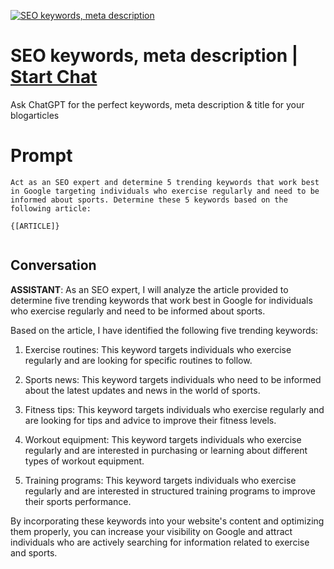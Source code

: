 
[![SEO keywords, meta description ](https://flow-prompt-covers.s3.us-west-1.amazonaws.com/icon/cute/cute_2.png)](https://gptcall.net/chat.html?data=%7B%22contact%22%3A%7B%22id%22%3A%225CrDh7QI0QZB9CkLwTcq9%22%2C%22flow%22%3Atrue%7D%7D)
# SEO keywords, meta description  | [Start Chat](https://gptcall.net/chat.html?data=%7B%22contact%22%3A%7B%22id%22%3A%225CrDh7QI0QZB9CkLwTcq9%22%2C%22flow%22%3Atrue%7D%7D)
Ask ChatGPT for the perfect keywords, meta description & title for your blogarticles

# Prompt

```
Act as an SEO expert and determine 5 trending keywords that work best in Google targeting individuals who exercise regularly and need to be informed about sports. Determine these 5 keywords based on the following article: ﻿﻿

{[ARTICLE]}


```

## Conversation

**ASSISTANT**: As an SEO expert, I will analyze the article provided to determine five trending keywords that work best in Google for individuals who exercise regularly and need to be informed about sports.



Based on the article, I have identified the following five trending keywords:



1. Exercise routines: This keyword targets individuals who exercise regularly and are looking for specific routines to follow.



2. Sports news: This keyword targets individuals who need to be informed about the latest updates and news in the world of sports.



3. Fitness tips: This keyword targets individuals who exercise regularly and are looking for tips and advice to improve their fitness levels.



4. Workout equipment: This keyword targets individuals who exercise regularly and are interested in purchasing or learning about different types of workout equipment.



5. Training programs: This keyword targets individuals who exercise regularly and are interested in structured training programs to improve their sports performance.



By incorporating these keywords into your website's content and optimizing them properly, you can increase your visibility on Google and attract individuals who are actively searching for information related to exercise and sports.


